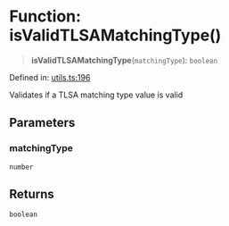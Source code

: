 # Function: isValidTLSAMatchingType()

> **isValidTLSAMatchingType**(`matchingType`): `boolean`

Defined in: [utils.ts:196](https://github.com/Nick2bad4u/dnsValidator/blob/main/src/utils.ts#L196)

Validates if a TLSA matching type value is valid

## Parameters

### matchingType

`number`

## Returns

`boolean`
